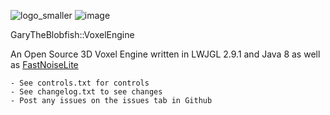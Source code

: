 ![logo_smaller](https://user-images.githubusercontent.com/83780368/118407659-ade9a280-b679-11eb-90ee-01f1f7256d9e.png)
![image](https://user-images.githubusercontent.com/83780368/177007035-7040803e-4d26-4275-bc1e-6bc6b74f4e57.png)


GaryTheBlobfish::VoxelEngine

An Open Source 3D Voxel Engine written in LWJGL 2.9.1 and Java 8 as well as [FastNoiseLite](https://github.com/Auburn/FastNoiseLite)

	- See controls.txt for controls
	- See changelog.txt to see changes
	- Post any issues on the issues tab in Github
